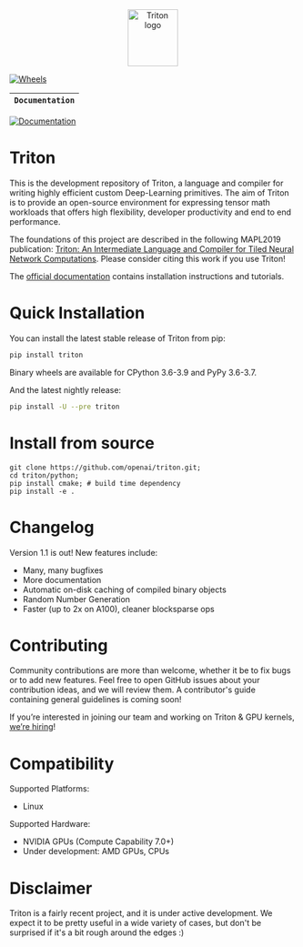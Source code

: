 <div align="center">
  <img src="https://cdn.openai.com/triton/assets/triton-logo.png" alt="Triton logo" width="88" height="100">
</div>

[![Wheels](https://github.com/openai/triton/actions/workflows/wheels.yml/badge.svg)](https://github.com/openai/triton/actions/workflows/wheels.yml)


**`Documentation`** |
------------------- |
[![Documentation](https://github.com/openai/triton/actions/workflows/documentation.yml/badge.svg)](https://triton-lang.org/)


# Triton

This is the development repository of Triton, a language and compiler for writing highly efficient custom Deep-Learning primitives. The aim of Triton is to provide an open-source environment for expressing tensor math workloads that offers high flexibility, developer productivity and end to end performance.

The foundations of this project are described in the following MAPL2019 publication: [Triton: An Intermediate Language and Compiler for Tiled Neural Network Computations](http://www.eecs.harvard.edu/~htk/publication/2019-mapl-tillet-kung-cox.pdf). Please consider citing this work if you use Triton!

The [official documentation](https://triton-lang.org) contains installation instructions and tutorials.

# Quick Installation

You can install the latest stable release of Triton from pip:

```bash
pip install triton
```
Binary wheels are available for CPython 3.6-3.9 and PyPy 3.6-3.7.

And the latest nightly release:

```bash
pip install -U --pre triton
```

# Install from source

```
git clone https://github.com/openai/triton.git;
cd triton/python;
pip install cmake; # build time dependency
pip install -e .
```

# Changelog

Version 1.1 is out! New features include:
- Many, many bugfixes
- More documentation
- Automatic on-disk caching of compiled binary objects
- Random Number Generation
- Faster (up to 2x on A100), cleaner blocksparse ops

# Contributing

Community contributions are more than welcome, whether it be to fix bugs or to add new features. Feel free to open GitHub issues about your contribution ideas, and we will review them. A contributor's guide containing general guidelines is coming soon!

If you’re interested in joining our team and working on Triton & GPU kernels, [we’re hiring](https://openai.com/jobs/#acceleration)!


# Compatibility

Supported Platforms:
  * Linux

Supported Hardware:
  * NVIDIA GPUs (Compute Capability 7.0+)
  * Under development: AMD GPUs, CPUs

# Disclaimer

Triton is a fairly recent project, and it is under active development. We expect it to be pretty useful in a wide variety of cases, but don't be surprised if it's a bit rough around the edges :)
